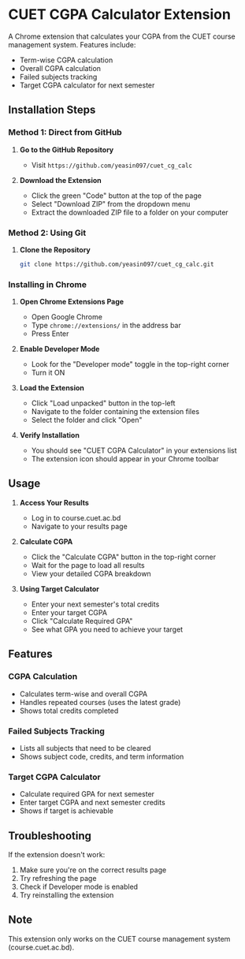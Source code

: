 # CUET CGPA Calculator Extension

A Chrome extension that calculates your CGPA from the CUET course management system. Features include:
- Term-wise CGPA calculation
- Overall CGPA calculation
- Failed subjects tracking
- Target CGPA calculator for next semester

## Installation Steps

### Method 1: Direct from GitHub
1. **Go to the GitHub Repository**
   - Visit `https://github.com/yeasin097/cuet_cg_calc`

2. **Download the Extension**
   - Click the green "Code" button at the top of the page
   - Select "Download ZIP" from the dropdown menu
   - Extract the downloaded ZIP file to a folder on your computer

### Method 2: Using Git
1. **Clone the Repository**
   ```bash
   git clone https://github.com/yeasin097/cuet_cg_calc.git
   ```

### Installing in Chrome
1. **Open Chrome Extensions Page**
   - Open Google Chrome
   - Type `chrome://extensions/` in the address bar
   - Press Enter

2. **Enable Developer Mode**
   - Look for the "Developer mode" toggle in the top-right corner
   - Turn it ON

3. **Load the Extension**
   - Click "Load unpacked" button in the top-left
   - Navigate to the folder containing the extension files
   - Select the folder and click "Open"

4. **Verify Installation**
   - You should see "CUET CGPA Calculator" in your extensions list
   - The extension icon should appear in your Chrome toolbar

## Usage

1. **Access Your Results**
   - Log in to course.cuet.ac.bd
   - Navigate to your results page

2. **Calculate CGPA**
   - Click the "Calculate CGPA" button in the top-right corner
   - Wait for the page to load all results
   - View your detailed CGPA breakdown

3. **Using Target Calculator**
   - Enter your next semester's total credits
   - Enter your target CGPA
   - Click "Calculate Required GPA"
   - See what GPA you need to achieve your target

## Features

### CGPA Calculation
- Calculates term-wise and overall CGPA
- Handles repeated courses (uses the latest grade)
- Shows total credits completed

### Failed Subjects Tracking
- Lists all subjects that need to be cleared
- Shows subject code, credits, and term information

### Target CGPA Calculator
- Calculate required GPA for next semester
- Enter target CGPA and next semester credits
- Shows if target is achievable

## Troubleshooting

If the extension doesn't work:
1. Make sure you're on the correct results page
2. Try refreshing the page
3. Check if Developer mode is enabled
4. Try reinstalling the extension

## Note
This extension only works on the CUET course management system (course.cuet.ac.bd).
